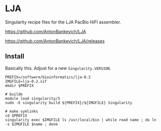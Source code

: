 # LJA
Singularity recipe files for the LJA PacBio HiFI assembler.

https://github.com/AntonBankevich/LJA

https://github.com/AntonBankevich/LJA/releases

## Install
Basically this. Adjust for a new `Singularity.VERSION`.
```
PREFIX=/software/bioinformatics/lja-0.2
IMGFILE=lja-0.2.sif
mkdir $PREFIX

# builde
module load singularity/3
sudo -E singularity build ${PREFIX}/${IMGFILE} Singularity

# make symlinks
cd $PREFIX
singularity exec $IMGFILE ls /usr/local/bin | while read name ; do ln -s $IMGFILE $name ; done

```

